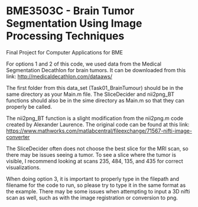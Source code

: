 # BME3503C - Brain Tumor Segmentation Using Image Processing Techniques
Final Project for Computer Applications for BME

For options 1 and 2 of this code, we used data from the Medical Segmentation Decathlon for brain tumors.
It can be downloaded from this link: http://medicaldecathlon.com/dataaws/

The first folder from this data_set (Task01_BrainTumour) should be in the same directory as your Main.m file. The SliceDecider and nii2png_BT functions should also be in the sime directory as Main.m so that they can properly be called. 

The nii2png_BT function is a slight modification from the nii2png.m code created by Alexander Laurence.
The original code can be found at this link: https://www.mathworks.com/matlabcentral/fileexchange/71567-nifti-image-converter

The SliceDecider often does not choose the best slice for the MRI scan, so there may be issues seeing a tumor. To see a slice where the tumor is visible, I recommend looking at scans 235, 484, 135, and 435 for correct visualizations.

When doing option 3, it is important to properly type in the filepath and filename for the code to run, so please try to type it in the same format as the example. There may be some issues when attempting to input a 3D nifti scan as well, such as with the image registration or conversion to png. 
